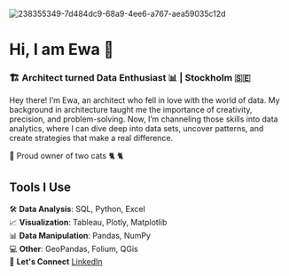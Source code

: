 ![238355349-7d484dc9-68a9-4ee6-a767-aea59035c12d](https://github.com/EwaTrocha/EwaTrocha/assets/145362651/f8dbdde1-f739-4ed9-9e1e-6c9ef5626dd7)

# Hi, I am Ewa 👋

### 🏗️ Architect turned Data Enthusiast 📊 | Stockholm 🇸🇪 

Hey there! I’m Ewa, an architect who fell in love with the world of data. My background in architecture taught me the importance of creativity, precision, and problem-solving. Now, I’m channeling those skills into data analytics, where I can dive deep into data sets, uncover patterns, and create strategies that make a real difference.

🐾 Proud owner of two cats :cat2: :cat2:

## Tools I Use

🛠️ **Data Analysis**: SQL, Python, Excel  
📈 **Visualization**: Tableau, Plotly, Matplotlib  
📊 **Data Manipulation**: Pandas, NumPy  
💻 **Other**: GeoPandas, Folium, QGis  
💬 **Let's Connect** [LinkedIn](https://www.linkedin.com/in/ewa-trocha-arch-data/)

